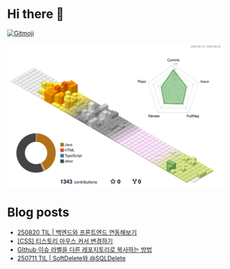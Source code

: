 # Hi there 👋
<a href="https://gitmoji.dev">
  <img
    src="https://img.shields.io/badge/gitmoji-%20😜%20😍-FFDD67.svg?style=flat-square"
    alt="Gitmoji"
  />
</a>

<!--
**chews26/chews26** is a ✨ _special_ ✨ repository because its `README.md` (this file) appears on your GitHub profile.

Here are some ideas to get you started:

- 🔭 I’m currently working on ...
- 🌱 I’m currently learning ...
- 👯 I’m looking to collaborate on ...
- 🤔 I’m looking for help with ...
- 💬 Ask me about ...
- 📫 How to reach me: ...
- 😄 Pronouns: ...
- ⚡ Fun fact: ...
-->
![](./profile-3d-contrib/profile-season-animate.svg)

# Blog posts
<!-- BLOG-POST-LIST:START -->
- [250820 TIL | 백엔드와 프론트엔드 연동해보기](https://shinelee26.tistory.com/76)
- [[CSS] 티스토리 마우스 커서 변경하기](https://shinelee26.tistory.com/75)
- [GIthub 이슈 라벨을 다른 레포지토리로 복사하는 방법](https://shinelee26.tistory.com/74)
- [250711 TIL | SoftDelete와 @SQLDelete](https://shinelee26.tistory.com/73)
<!-- BLOG-POST-LIST:END -->
